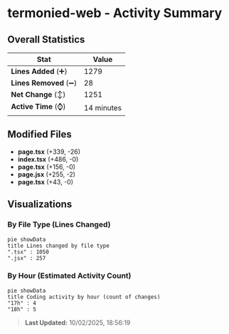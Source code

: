 # termonied-web - Activity Summary 

## Overall Statistics

| Stat                   | Value                                                             |
| ---------------------- | ----------------------------------------------------------------- |
| **Lines Added** (➕)   | 1279                                          |
| **Lines Removed** (➖) | 28                                        |
| **Net Change** (↕)    | 1251                |
| **Active Time** (⌚)   | 14 minutes |


## Modified Files
- **page.tsx** (+339, -26)
- **index.tsx** (+486, -0)
- **page.tsx** (+156, -0)
- **page.jsx** (+255, -2)
- **page.tsx** (+43, -0)

## Visualizations

### By File Type (Lines Changed)

```mermaid
pie showData
title Lines changed by file type
".tsx" : 1050
".jsx" : 257
```

### By Hour (Estimated Activity Count)

```mermaid
pie showData
title Coding activity by hour (count of changes)
"17h" : 4
"18h" : 5
```


> **Last Updated:** 10/02/2025, 18:56:19